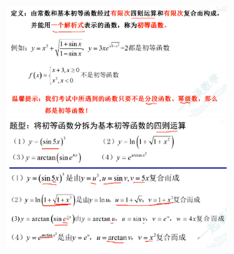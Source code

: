 ![](../../photo/Pasted%20image%2020240319191107.png)
![](../../photo/Pasted%20image%2020240319191131.png)